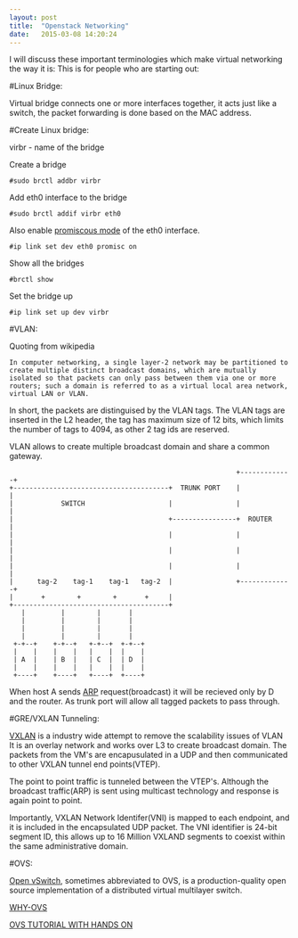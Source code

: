 ```yaml
---
layout: post
title:  "Openstack Networking"
date:   2015-03-08 14:20:24
---
```


I will discuss these important terminologies which make virtual networking the way it is:
This is for people who are starting out:

#Linux Bridge:

Virtual bridge connects one or more interfaces together, it acts just like a switch, the packet forwarding 
is done based on the MAC address. 

#Create Linux bridge:

virbr - name of the bridge
	
Create a bridge 

`#sudo brctl addbr virbr`

Add eth0 interface to the bridge 

`#sudo brctl addif virbr eth0`

Also enable [promiscous mode](http://en.wikipedia.org/wiki/Promiscuous_mode) of the eth0 interface. 

`#ip link set dev eth0 promisc on`

Show all the bridges 

`#brctl show`
	
Set the bridge up

`#ip link set up dev virbr`


#VLAN:

Quoting from wikipedia

`In computer networking, a single layer-2 network may be partitioned to create multiple distinct broadcast domains, which are mutually isolated so that packets can only pass between them via one or more routers; such a domain is referred to as a virtual local area network, virtual LAN or VLAN.`

In short, the packets are distinguised by the VLAN tags. The VLAN tags are inserted in the L2 header, the tag has maximum size of 12 bits, which limits the number of tags to 4094, as other 2 tag ids are reserved.


VLAN allows to create multiple broadcast domain and share a common gateway.



                                                             +-------------+
    +---------------------------------------+  TRUNK PORT    |             |
    |            SWITCH                     |                |             |
    |                                       +----------------+  ROUTER     |
    |                                       |                |             |
    |                                       |                |             |
    |                                       |                |             |
    |      tag-2    tag-1    tag-1   tag-2  |                +-------------+
    |       +        +        +       +     |                               
    +---------------------------------------+                               
       |         |        |       |                                     
       |         |        |       |                                     
       |         |        |       |                                     
       |         |        |       |                                     
     +-+--+    +-+--+   +-+--+  +-+--+                                  
     |    |    |    |   |    |  |    |                                  
     | A  |    | B  |   | C  |  | D  |                                  
     |    |    |    |   |    |  |    |                                  
     +----+    +----+   +----+  +----+                                  

When host A sends [ARP](http://en.wikipedia.org/wiki/Address_Resolution_Protocol) request(broadcast) it will be recieved only by D and the router. As trunk port will allow all tagged packets to pass through.



#GRE/VXLAN Tunneling:

[VXLAN](https://tools.ietf.org/html/rfc7348) is a industry wide attempt to remove the scalability issues of VLAN 
It is an overlay network and works over L3 to create broadcast domain. The packets from the VM's are encapusulated in a UDP and then communicated to other VXLAN tunnel end points(VTEP).

The point to point traffic is tunneled between the VTEP's. Although the broadcast traffic(ARP) is sent using multicast technology and response is again point to point.

Importantly, VXLAN Network Identifer(VNI) is mapped to each endpoint, and it is included in the encapsulated UDP packet.
The VNI identifier is 24-bit segment ID, this allows up to 16 Million VXLAND segments to coexist within the same administrative domain.

#OVS:

[Open vSwitch](http://openvswitch.org/), sometimes abbreviated to OVS, is a production-quality open source implementation of a distributed virtual multilayer switch.


[WHY-OVS](https://github.com/openvswitch/ovs/blob/master/WHY-OVS.md)

[OVS TUTORIAL WITH HANDS ON](http://openvswitch.org/support/dist-docs/tutorial/Tutorial.md.txt)














